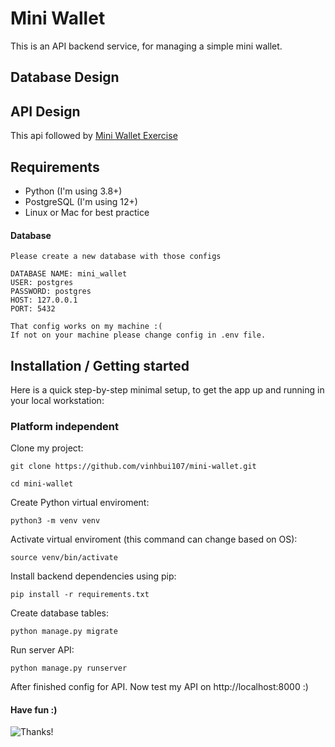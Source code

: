 # Mini Wallet

This is an API backend service, for managing a simple mini wallet.

## Database Design

## API Design

This api followed by [Mini Wallet Exercise](https://documenter.getpostman.com/view/8411283/SVfMSqA3?version=latest)

## Requirements

-   Python (I'm using 3.8+)
-   PostgreSQL (I'm using 12+)
-   Linux or Mac for best practice

#### Database

```shell
Please create a new database with those configs

DATABASE NAME: mini_wallet
USER: postgres
PASSWORD: postgres
HOST: 127.0.0.1
PORT: 5432

That config works on my machine :(
If not on your machine please change config in .env file.
```

## Installation / Getting started

Here is a quick step-by-step minimal setup, to get the app up and running in your local workstation:

### Platform independent

Clone my project:

```shell
git clone https://github.com/vinhbui107/mini-wallet.git

cd mini-wallet
```

Create Python virtual enviroment:

```shell
python3 -m venv venv
```

Activate virtual enviroment (this command can change based on OS):

```shell
source venv/bin/activate
```

Install backend dependencies using pip:

```shell
pip install -r requirements.txt
```

Create database tables:

```shell
python manage.py migrate
```

Run server API:

```shell
python manage.py runserver
```

After finished config for API. Now test my API on http://localhost:8000 :)

#### Have fun :)

![Thanks!](http://gifgifmagazine.com/wp-content/uploads/2018/11/macka-daj-pet-jea.gif)
